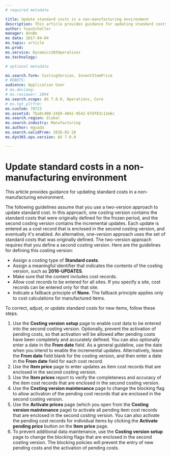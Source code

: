 ```yaml
---
# required metadata

title: Update standard costs in a non-manufacturing environment
description: This article provides guidance for updating standard costs in a non-manufacturing environment.
author: YuyuScheller
manager: AnnBe
ms date: 2017-04-04
ms.topic: article
ms.prod: 
ms.service: Dynamics365Operations
ms.technology: 

# optional metadata

ms.search.form: CostingVersion, InventItemPrice
# ROBOTS: 
audience: Application User
# ms.devlang: 
# ms.reviewer: 2094
ms.search.scope: AX 7.0.0, Operations, Core
# ms.tgt_pltfrm: 
ms.custom: 79723
ms.assetid: 7ba0c408-2450-4042-9542-6fdf83c12e6c
ms.search.region: Global
ms.search.industry: Manufacturing
ms.author: mguada
ms.search.validFrom: 2016-02-28
ms.dyn365.ops.version: AX 7.0.0

---
```


# Update standard costs in a non-manufacturing environment

This article provides guidance for updating standard costs in a non-manufacturing environment.

The following guidelines assume that you use a two-version approach to update standard cost. In this approach, one costing version contains the standard costs that were originally defined for the frozen period, and the second costing version contains the incremental updates. Each update is entered as a cost record that is enclosed in the second costing version, and eventually it's enabled. An alternative, one-version approach uses the set of standard costs that was originally defined. The two-version approach requires that you define a second costing version. Here are the guidelines for defining this costing version:

-   Assign a costing type of **Standard costs**.
-   Assign a meaningful identifier that indicates the contents of the costing version, such as **2016-UPDATES**.
-   Make sure that the content includes cost records.
-   Allow cost records to be entered for all sites. If you specify a site, cost records can be entered only for that site.
-   Indicate a fallback principle of **None**. The fallback principle applies only to cost calculations for manufactured items.

To correct, adjust, or update standard costs for new items, follow these steps.

1.  Use the **Costing version** **setup** page to enable cost data to be entered into the second costing version. Optionally, prevent the activation of pending costs, so that activation will be allowed after pending costs have been completely and accurately defined. You can also optionally enter a date in the **From date** field. As a general guideline, use the date when you intend to enable the incremental updates. Alternatively, leave the **From date** field blank for the costing version, and then enter a date in the **From date** field for each cost record.
2.  Use the **Item price** page to enter updates as item cost records that are enclosed in the second costing version.
3.  Use the **Item prices** report to verify the completeness and accuracy of the item cost records that are enclosed in the second costing version.
4.  Use the **Costing version maintenance** page to change the blocking flag to allow activation of the pending cost records that are enclosed in the second costing version.
5.  Use the **Activate prices** page (which you open from the **Costing version maintenance** page) to activate all pending item cost records that are enclosed in the second costing version. You can also activate the pending cost records for individual items by clicking the **Activate pending price** button on the **Item price** page.
6.  To prevent additional data maintenance, use the **Costing version setup** page to change the blocking flags that are enclosed in the second costing version. The blocking policies will prevent the entry of new pending costs and the activation of pending costs.


